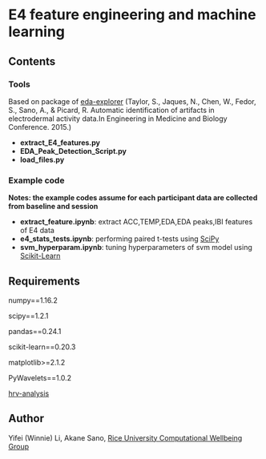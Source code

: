 # E4 feature engineering and machine learning

## Contents
### Tools
Based on package of [eda-explorer](https://eda-explorer.media.mit.edu) (Taylor, S., Jaques, N., Chen, W., Fedor, S., Sano, A., & Picard, R. Automatic identification of artifacts in electrodermal activity data.In Engineering in Medicine and Biology Conference. 2015.)

* **extract_E4_features.py**
* **EDA_Peak_Detection_Script.py**
* **load_files.py**

### Example code
**Notes: the example codes assume for each participant data are collected from baseline and session**
* **extract_feature.ipynb**: extract ACC,TEMP,EDA,EDA peaks,IBI features of E4 data
* **e4_stats_tests.ipynb**: performing paired t-tests using [SciPy](https://www.scipy.org/)
* **svm_hyperparam.ipynb**: tuning hyperparameters of svm model using [Scikit-Learn](https://scikit-learn.org/stable/)

## Requirements
numpy==1.16.2

scipy==1.2.1

pandas==0.24.1

scikit-learn==0.20.3

matplotlib>=2.1.2

PyWavelets==1.0.2

[hrv-analysis](https://pypi.org/project/hrv-analysis/)

## Author
Yifei (Winnie) Li, Akane Sano, [Rice University Computational Wellbeing Group](https://compwell.rice.edu/)


